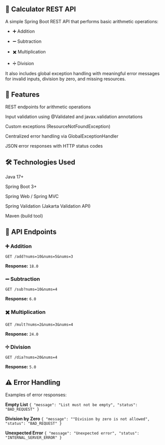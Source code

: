 ## 🧮 Calculator REST API
A simple Spring Boot REST API that performs basic arithmetic operations:

- ➕ Addition

- ➖ Subtraction

- ✖️ Multiplication

- ➗ Division

It also includes global exception handling with meaningful error messages for invalid inputs, division by zero, and missing resources.

## 🚀 Features

REST endpoints for arithmetic operations

Input validation using @Validated and javax.validation annotations

Custom exceptions (ResourceNotFoundException)

Centralized error handling via GlobalExceptionHandler

JSON error responses with HTTP status codes

## 🛠️ Technologies Used

Java 17+

Spring Boot 3+

Spring Web / Spring MVC

Spring Validation (Jakarta Validation API)

Maven (build tool)

## 📡 API Endpoints
### ➕ Addition
`GET /add?nums=10&nums=5&nums=3`

**Response:**
`18.0`

### ➖ Subtraction
`GET /sub?nums=10&nums=4`

**Response:**
`6.0`

### ✖️ Multiplication
`GET /mult?nums=2&nums=3&nums=4`

**Response:**
`24.0`

### ➗ Division
`GET /dia?nums=20&nums=4`

**Response:**
`5.0`

## ⚠️ Error Handling

Examples of error responses:

**Empty List**
`{ "message": "List must not be empty",
  "status": "BAD_REQUEST" }`

**Division by Zero**
`{ "message": ""Division by zero is not allowed",
  "status": "BAD_REQUEST" }`

**Unexpected Error**
`{
  "message": "Unexpected error",
  "status": "INTERNAL_SERVER_ERROR"
}`



